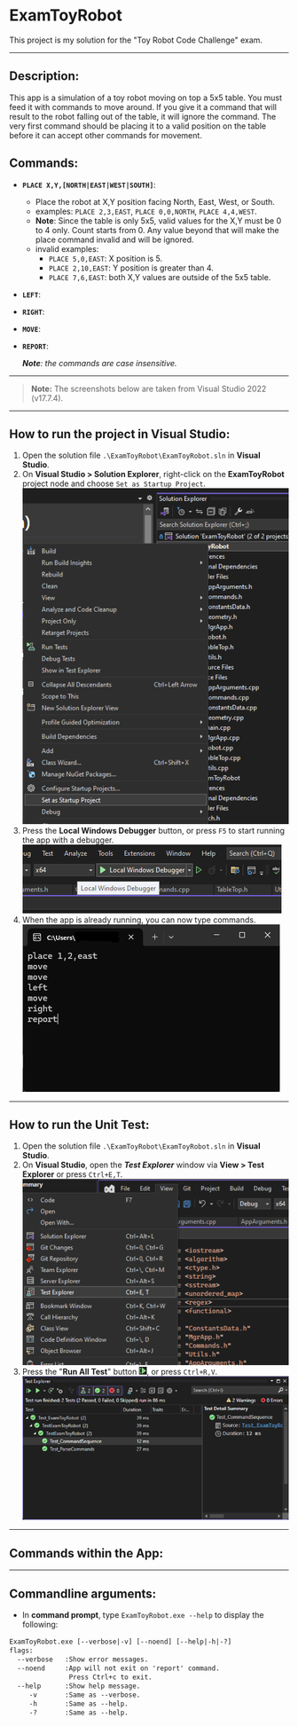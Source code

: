 ExamToyRobot
=============

This project is my solution for the "Toy Robot Code Challenge" exam.  

---

Description:
------------
This app is a simulation of a toy robot moving on top a 5x5 table. 
You must feed it with commands to move around.
If you give it a command that will result to the robot falling out of the table, it will ignore the command.
The very first command should be placing it to a valid position on the table before it can accept other commands for movement.

Commands:
---------
- **`PLACE X,Y,[NORTH|EAST|WEST|SOUTH]`**: 
    - Place the robot at X,Y position facing North, East, West, or South. 
    - examples: `PLACE 2,3,EAST`, `PLACE 0,0,NORTH`, `PLACE 4,4,WEST`.
    - **Note**: Since the table is only 5x5, valid values for the X,Y must be 0 to 4 only. Count starts from 0. Any value beyond that will make the place command invalid and will be ignored.
    - invalid examples: 
        - `PLACE 5,0,EAST`: X position is 5.
        - `PLACE 2,10,EAST`: Y position is greater than 4.
        - `PLACE 7,6,EAST`: both X,Y values are outside of the 5x5 table.
    
- **`LEFT`**:
- **`RIGHT`**:
- **`MOVE`**:
- **`REPORT`**:

    ***Note**: the commands are case insensitive.*

---
> **Note:** The screenshots below are taken from Visual Studio 2022 (v17.7.4).
---

How to run the project in Visual Studio:
----------------------------------------

1. Open the solution file `.\ExamToyRobot\ExamToyRobot.sln` in **Visual Studio**.
2. On **Visual Studio > Solution Explorer**, right-click on the **ExamToyRobot** project node and choose `Set as Startup Project`.  
    ![Set as Startup Project](/docs/images/screenshot_set_as_startup_project.png)
3. Press the **Local Windows Debugger** button, or press `F5` to start running the app with a debugger.  
	![Start Debug button](/docs/images/screenshot_start_debug_btn.png)
4. When the app is already running, you can now type commands.  
	![App with commands](/docs/images/screenshot_app_with_commands.png)

---

How to run the Unit Test:
-------------------------

1. Open the solution file `.\ExamToyRobot\ExamToyRobot.sln` in **Visual Studio**.  
2. On **Visual Studio**, open the ***Test Explorer*** window via **View > Test Explorer** or press `Ctrl+E,T`.  
    ![Menu View Test Explorer](/docs/images/screenshot_menu_view_test_explorer.png)
3. Press the "**Run All Test**" button ![Run All Test](/docs/images/btn_run_all_test.png), or press `Ctrl+R,V`.  
	![Test Explorer Screenshot](/docs/images/screenshot_test_explorer.png)


---

Commands within the App:
-------------------------


---

Commandline arguments:
---------------------
- In **command prompt**, type `ExamToyRobot.exe --help` to display the following:  

```
ExamToyRobot.exe [--verbose|-v] [--noend] [--help|-h|-?]
flags:                                                   
  --verbose   :Show error messages.                      
  --noend     :App will not exit on 'report' command. 
               Press Ctrl+c to exit.
  --help      :Show help message.                        
     -v       :Same as --verbose.                        
     -h       :Same as --help.                           
     -?       :Same as --help.                          
```


